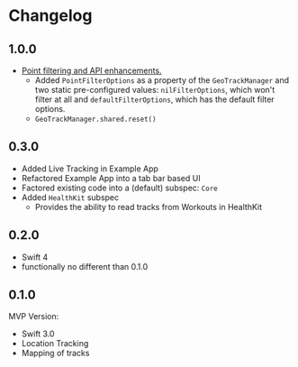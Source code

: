 # Changelog

## 1.0.0
- [Point filtering and API enhancements.](https://github.com/intere/GeoTrackKit/pull/28)
    - Added `PointFilterOptions` as a property of the `GeoTrackManager` and two static pre-configured values: `nilFilterOptions`, which won't filter at all and `defaultFilterOptions`, which has the default filter options.
    - `GeoTrackManager.shared.reset()`

## 0.3.0
- Added Live Tracking in Example App
- Refactored Example App into a tab bar based UI
- Factored existing code into a (default) subspec: `Core`
- Added `HealthKit` subspec
    - Provides the ability to read tracks from Workouts in HealthKit

## 0.2.0
- Swift 4
- functionally no different than 0.1.0

## 0.1.0
MVP Version:
- Swift 3.0
- Location Tracking
- Mapping of tracks
